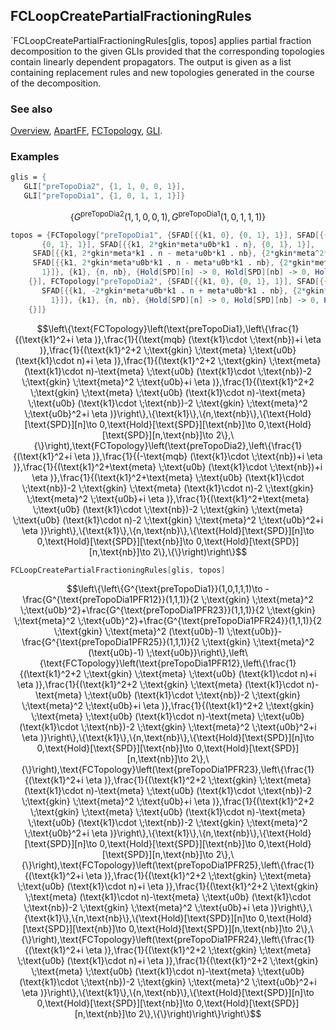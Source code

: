 ## FCLoopCreatePartialFractioningRules

`FCLoopCreatePartialFractioningRules[glis, topos] applies partial fraction decomposition to the given GLIs provided that the corresponding topologies contain linearly dependent propagators. The output is given as a list containing replacement rules and new topologies generated in the course of the decomposition.

### See also

[Overview](Extra/FeynCalc.md), [ApartFF](ApartFF.md), [FCTopology](FCTopology.md), [GLI](GLI.md).

### Examples

```mathematica
glis = {
   GLI["preTopoDia2", {1, 1, 0, 0, 1}], 
   GLI["preTopoDia1", {1, 0, 1, 1, 1}]}
```

$$\left\{G^{\text{preTopoDia2}}(1,1,0,0,1),G^{\text{preTopoDia1}}(1,0,1,1,1)\right\}$$

```mathematica
topos = {FCTopology["preTopoDia1", {SFAD[{{k1, 0}, {0, 1}, 1}], SFAD[{{0, mqb*k1 . nb}, 
       {0, 1}, 1}], SFAD[{{k1, 2*gkin*meta*u0b*k1 . n}, {0, 1}, 1}], 
     SFAD[{{k1, 2*gkin*meta*k1 . n - meta*u0b*k1 . nb}, {2*gkin*meta^2*u0b, 1}, 1}], 
     SFAD[{{k1, 2*gkin*meta*u0b*k1 . n - meta*u0b*k1 . nb}, {2*gkin*meta^2*u0b^2, 1}, 
       1}]}, {k1}, {n, nb}, {Hold[SPD][n] -> 0, Hold[SPD][nb] -> 0, Hold[SPD][n, nb] -> 2}, 
    {}], FCTopology["preTopoDia2", {SFAD[{{k1, 0}, {0, 1}, 1}], SFAD[{{0, -(mqb*k1 . nb)}, {0, 1}, 1}], SFAD[{{k1, meta*u0b*k1 . nb}, {0, 1}, 1}], SFAD[{{k1, -2*gkin*meta*k1 . n + meta*u0b*k1 . nb}, {2*gkin*meta^2*u0b, 1}, 1}], 
       SFAD[{{k1, -2*gkin*meta*u0b*k1 . n + meta*u0b*k1 . nb}, {2*gkin*meta^2*u0b^2, 1}, 
         1}]}, {k1}, {n, nb}, {Hold[SPD][n] -> 0, Hold[SPD][nb] -> 0, Hold[SPD][n, nb] -> 2}, 
    {}]}
```

$$\left\{\text{FCTopology}\left(\text{preTopoDia1},\left\{\frac{1}{(\text{k1}^2+i \eta )},\frac{1}{(\text{mqb} (\text{k1}\cdot \;\text{nb})+i \eta )},\frac{1}{(\text{k1}^2+2 \;\text{gkin} \;\text{meta} \;\text{u0b} (\text{k1}\cdot n)+i \eta )},\frac{1}{(\text{k1}^2+2 \;\text{gkin} \;\text{meta} (\text{k1}\cdot n)-\text{meta} \;\text{u0b} (\text{k1}\cdot \;\text{nb})-2 \;\text{gkin} \;\text{meta}^2 \;\text{u0b}+i \eta )},\frac{1}{(\text{k1}^2+2 \;\text{gkin} \;\text{meta} \;\text{u0b} (\text{k1}\cdot n)-\text{meta} \;\text{u0b} (\text{k1}\cdot \;\text{nb})-2 \;\text{gkin} \;\text{meta}^2 \;\text{u0b}^2+i \eta )}\right\},\{\text{k1}\},\{n,\text{nb}\},\{\text{Hold}[\text{SPD}][n]\to 0,\text{Hold}[\text{SPD}][\text{nb}]\to 0,\text{Hold}[\text{SPD}][n,\text{nb}]\to 2\},\{\}\right),\text{FCTopology}\left(\text{preTopoDia2},\left\{\frac{1}{(\text{k1}^2+i \eta )},\frac{1}{(-\text{mqb} (\text{k1}\cdot \;\text{nb})+i \eta )},\frac{1}{(\text{k1}^2+\text{meta} \;\text{u0b} (\text{k1}\cdot \;\text{nb})+i \eta )},\frac{1}{(\text{k1}^2+\text{meta} \;\text{u0b} (\text{k1}\cdot \;\text{nb})-2 \;\text{gkin} \;\text{meta} (\text{k1}\cdot n)-2 \;\text{gkin} \;\text{meta}^2 \;\text{u0b}+i \eta )},\frac{1}{(\text{k1}^2+\text{meta} \;\text{u0b} (\text{k1}\cdot \;\text{nb})-2 \;\text{gkin} \;\text{meta} \;\text{u0b} (\text{k1}\cdot n)-2 \;\text{gkin} \;\text{meta}^2 \;\text{u0b}^2+i \eta )}\right\},\{\text{k1}\},\{n,\text{nb}\},\{\text{Hold}[\text{SPD}][n]\to 0,\text{Hold}[\text{SPD}][\text{nb}]\to 0,\text{Hold}[\text{SPD}][n,\text{nb}]\to 2\},\{\}\right)\right\}$$

```mathematica
FCLoopCreatePartialFractioningRules[glis, topos]
```

$$\left\{\left\{G^{\text{preTopoDia1}}(1,0,1,1,1)\to -\frac{G^{\text{preTopoDia1PFR12}}(1,1,1)}{2 \;\text{gkin} \;\text{meta}^2 \;\text{u0b}^2}+\frac{G^{\text{preTopoDia1PFR23}}(1,1,1)}{2 \;\text{gkin} \;\text{meta}^2 \;\text{u0b}^2}+\frac{G^{\text{preTopoDia1PFR24}}(1,1,1)}{2 \;\text{gkin} \;\text{meta}^2 (\text{u0b}-1) \;\text{u0b}}-\frac{G^{\text{preTopoDia1PFR25}}(1,1,1)}{2 \;\text{gkin} \;\text{meta}^2 (\text{u0b}-1) \;\text{u0b}}\right\},\left\{\text{FCTopology}\left(\text{preTopoDia1PFR12},\left\{\frac{1}{(\text{k1}^2+2 \;\text{gkin} \;\text{meta} \;\text{u0b} (\text{k1}\cdot n)+i \eta )},\frac{1}{(\text{k1}^2+2 \;\text{gkin} \;\text{meta} (\text{k1}\cdot n)-\text{meta} \;\text{u0b} (\text{k1}\cdot \;\text{nb})-2 \;\text{gkin} \;\text{meta}^2 \;\text{u0b}+i \eta )},\frac{1}{(\text{k1}^2+2 \;\text{gkin} \;\text{meta} \;\text{u0b} (\text{k1}\cdot n)-\text{meta} \;\text{u0b} (\text{k1}\cdot \;\text{nb})-2 \;\text{gkin} \;\text{meta}^2 \;\text{u0b}^2+i \eta )}\right\},\{\text{k1}\},\{n,\text{nb}\},\{\text{Hold}[\text{SPD}][n]\to 0,\text{Hold}[\text{SPD}][\text{nb}]\to 0,\text{Hold}[\text{SPD}][n,\text{nb}]\to 2\},\{\}\right),\text{FCTopology}\left(\text{preTopoDia1PFR23},\left\{\frac{1}{(\text{k1}^2+i \eta )},\frac{1}{(\text{k1}^2+2 \;\text{gkin} \;\text{meta} (\text{k1}\cdot n)-\text{meta} \;\text{u0b} (\text{k1}\cdot \;\text{nb})-2 \;\text{gkin} \;\text{meta}^2 \;\text{u0b}+i \eta )},\frac{1}{(\text{k1}^2+2 \;\text{gkin} \;\text{meta} \;\text{u0b} (\text{k1}\cdot n)-\text{meta} \;\text{u0b} (\text{k1}\cdot \;\text{nb})-2 \;\text{gkin} \;\text{meta}^2 \;\text{u0b}^2+i \eta )}\right\},\{\text{k1}\},\{n,\text{nb}\},\{\text{Hold}[\text{SPD}][n]\to 0,\text{Hold}[\text{SPD}][\text{nb}]\to 0,\text{Hold}[\text{SPD}][n,\text{nb}]\to 2\},\{\}\right),\text{FCTopology}\left(\text{preTopoDia1PFR25},\left\{\frac{1}{(\text{k1}^2+i \eta )},\frac{1}{(\text{k1}^2+2 \;\text{gkin} \;\text{meta} \;\text{u0b} (\text{k1}\cdot n)+i \eta )},\frac{1}{(\text{k1}^2+2 \;\text{gkin} \;\text{meta} (\text{k1}\cdot n)-\text{meta} \;\text{u0b} (\text{k1}\cdot \;\text{nb})-2 \;\text{gkin} \;\text{meta}^2 \;\text{u0b}+i \eta )}\right\},\{\text{k1}\},\{n,\text{nb}\},\{\text{Hold}[\text{SPD}][n]\to 0,\text{Hold}[\text{SPD}][\text{nb}]\to 0,\text{Hold}[\text{SPD}][n,\text{nb}]\to 2\},\{\}\right),\text{FCTopology}\left(\text{preTopoDia1PFR24},\left\{\frac{1}{(\text{k1}^2+i \eta )},\frac{1}{(\text{k1}^2+2 \;\text{gkin} \;\text{meta} \;\text{u0b} (\text{k1}\cdot n)+i \eta )},\frac{1}{(\text{k1}^2+2 \;\text{gkin} \;\text{meta} \;\text{u0b} (\text{k1}\cdot n)-\text{meta} \;\text{u0b} (\text{k1}\cdot \;\text{nb})-2 \;\text{gkin} \;\text{meta}^2 \;\text{u0b}^2+i \eta )}\right\},\{\text{k1}\},\{n,\text{nb}\},\{\text{Hold}[\text{SPD}][n]\to 0,\text{Hold}[\text{SPD}][\text{nb}]\to 0,\text{Hold}[\text{SPD}][n,\text{nb}]\to 2\},\{\}\right)\right\}\right\}$$